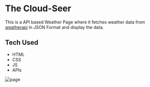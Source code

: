 # The Cloud-Seer
This is a API based Weather Page where it fetches weather data from [weatherapi](https://www.weatherapi.com/) in JSON Format and display the data.

## Tech Used 
- HTML
- CSS
- JS
- APIs

![page](https://github.com/Monk-e/Weather-Proj/assets/118820956/482b52ca-5d84-41a8-be88-7a2f538f79ca)
